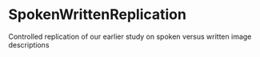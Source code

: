 # SpokenWrittenReplication
Controlled replication of our earlier study on spoken versus written image descriptions
